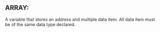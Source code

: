 ARRAY:
------

A variable that stores an address and multiple data item. All data item must be of the same data type declared.
